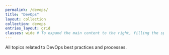```yaml
---
permalink: /devops/
title: "DevOps"
layout: collection
collection: devops
entries_layout: grid
classes: wide # To expand the main content to the right, filling the space of what is normally occupied by the table of contents
---
```


All topics related to DevOps best practices and processes.
